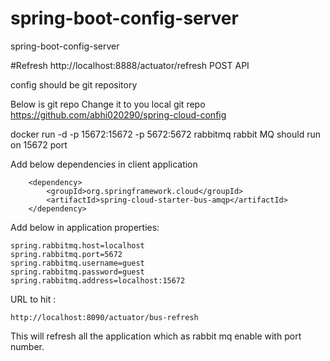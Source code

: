# spring-boot-config-server
spring-boot-config-server

#Refresh 
http://localhost:8888/actuator/refresh POST API

config should be git repository

Below is git repo Change it to you local git repo
https://github.com/abhi020290/spring-cloud-config 


docker run -d -p 15672:15672 -p 5672:5672 rabbitmq
rabbit MQ should run on 15672 port

Add below dependencies in client application

		<dependency>
			<groupId>org.springframework.cloud</groupId>
			<artifactId>spring-cloud-starter-bus-amqp</artifactId>
		</dependency>

Add below in application properties:

    spring.rabbitmq.host=localhost
    spring.rabbitmq.port=5672
    spring.rabbitmq.username=guest
    spring.rabbitmq.password=guest
    spring.rabbitmq.address=localhost:15672

URL to hit :  
        
    http://localhost:8090/actuator/bus-refresh

This will refresh all the application which as rabbit mq enable with port number.
